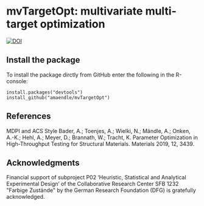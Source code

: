 # mvTargetOpt: multivariate multi-target optimization

[![DOI](https://zenodo.org/badge/269591550.svg)](https://zenodo.org/badge/latestdoi/269591550)

## Install the package

To install the package dirctly from GitHub enter the following in the R-console:

```
install.packages("devtools")
install_github("amaendle/mvTargetOpt")
```

## References

MDPI and ACS Style
Bader, A.; Toenjes, A.; Wielki, N.; Mändle, A.; Onken, A.-K.; Hehl, A.; Meyer, D.; Brannath, W.; Tracht, K. Parameter Optimization in High-Throughput Testing for Structural Materials. Materials 2019, 12, 3439.

## Acknowledgments

Financial support of subproject P02 ‘Heuristic, Statistical and Analytical Experimental Design’ of the Collaborative Research Center SFB 1232 "Farbige Zustände" by the German Research Foundation (DFG) is gratefully acknowledged.
